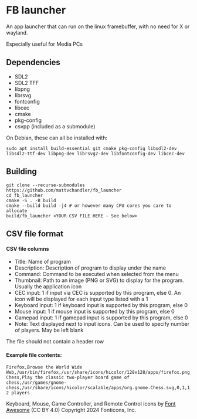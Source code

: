 # FB launcher

An app launcher that can run on the linux framebuffer, with no need for X or
wayland.

Especially useful for Media PCs

## Dependencies

* SDL2
* SDL2 TFF
* libpng
* librsvg
* fontconfig
* libcec
* cmake
* pkg-config
* csvpp (included as a submodule)

On Debian, these can all be installed with:

    sudo apt install build-essential git cmake pkg-config libsdl2-dev libsdl2-ttf-dev libpng-dev librsvg2-dev libfontconfig-dev libcec-dev

## Building

    git clone --recurse-submodules https://github.com/mattvchandler/fb_launcher
    cd fb_launcher
    cmake -S . -B build
    cmake --build build -j4 # or however many CPU cores you care to allocate
    build/fb_launcher <YOUR CSV FILE HERE - See below>

## CSV file format

#### CSV file columns
* Title:          Name of program
* Description:    Description of program to display under the name
* Command:        Command to be executed when selected from the menu
* Thumbnail:      Path to an image (PNG or SVG) to display for the program.
                  Usually the application icon
* CEC input:      1 if input via CEC is supported by this program, else 0.
                  An icon will be displayed for each input type listed with a 1
* Keyboard input: 1 if keyboard input is supported by this program, else 0
* Mouse input:    1 if mouse input is supported by this program, else 0
* Gamepad input:  1 if gamepad input is supported by this program, else 0
* Note:           Text displayed next to input icons. Can be used to specify
                  number of players. May be left blank

The file should not contain a header row

#### Example file contents:
    Firefox,Browse the World Wide Web,/usr/bin/firefox,/usr/share/icons/hicolor/128x128/apps/firefox.png,0,1,1,0,
    Chess,Play the classic two-player board game of chess,/usr/games/gnome-chess,/usr/share/icons/hicolor/scalable/apps/org.gnome.Chess.svg,0,1,1,0,1-2 players

Keyboard, Mouse, Game Controller, and Remote Control icons by [Font Awesome](https://fontawesome.com/license/free) (CC BY 4.0) Copyright 2024 Fonticons, Inc.
